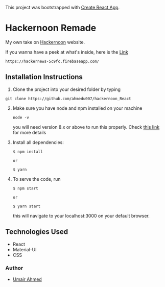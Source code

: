 This project was bootstrapped with [Create React App](https://github.com/facebookincubator/create-react-app).

# Hackernoon Remade

My own take on [Hackernoon](https://news.ycombinator.com/) website.

If you wanna have a peek at what's inside, here is the [Link](https://hackernews-5c9fc.firebaseapp.com/)

```
https://hackernews-5c9fc.firebaseapp.com/
```

## Installation Instructions

1. Clone the project into your desired folder by typing

```
git clone https://github.com/ahmedu007/hackernoon_React
```

2. Make sure you have node and npm installed on your machine

   ```
   node -v
   ```

   you will need version 8.x or above to run this properly. Check [this link](https://nodejs.org/en/) for more details

3. Install all dependencies:

   ```
   $ npm install

   or

   $ yarn
   ```

4. To serve the code, run

   ```
   $ npm start

   or

   $ yarn start
   ```

   this will navigate to your localhost:3000 on your default browser.

## Technologies Used

- React
- Material-UI
- CSS

### Author

- [Umair Ahmed](https://github.com/ahmedu007)
